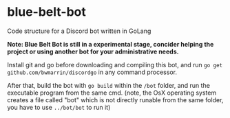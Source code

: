 # blue-belt-bot
Code structure for a Discord bot written in GoLang

**Note: Blue Belt Bot is still in a experimental stage, concider helping the project or using another bot for your administrative needs.**

Install git and go before downloading and compiling this bot, and run `go get github.com/bwmarrin/discordgo` in any command processor.

After that, build the bot with `go build` within the `/bot` folder, and run the executable program from the same cmd.
(note, the OsX operating system creates a file called "bot" which is not directly runable from the same folder, you have to use `../bot/bot` to run it)